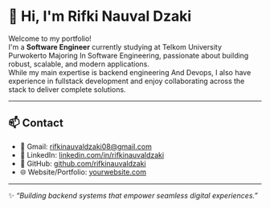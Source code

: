 # 👋 Hi, I'm Rifki Nauval Dzaki

Welcome to my portfolio!  
I'm a **Software Engineer** currently studying at Telkom University Purwokerto Majoring In Software Engineering, passionate about building robust, scalable, and modern applications.  
While my main expertise is backend engineering And Devops, I also have experience in fullstack development and enjoy collaborating across the stack to deliver complete solutions.

---

## 📫 Contact
- 📧 Gmail: [rifkinauvaldzaki08@gmail.com](mailto:rifkinauvaldzaki08@gmail.com)  
- 💼 LinkedIn: [linkedin.com/in/rifkinauvaldzaki](https://linkedin.com/in/rifkinauvaldzaki)  
- 🐙 GitHub: [github.com/rifkinauvaldzaki](https://github.com/rifkinauvaldzaki)  
- 🌐 Website/Portfolio: [yourwebsite.com](https://yourwebsite.com)  

---

✨ *“Building backend systems that empower seamless digital experiences.”*
